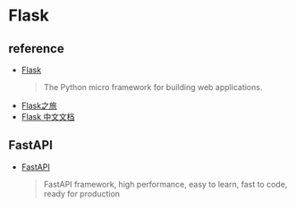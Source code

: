 # Flask

## reference

- [Flask](https://github.com/pallets/flask)
    > The Python micro framework for building web applications.
- [Flask之旅](https://github.com/spacewander/explore-flask-zh)
- [Flask 中文文档](https://github.com/dormouse/Flask_Docs_ZhCn)

## FastAPI

- [FastAPI](https://github.com/tiangolo/fastapi)
    > FastAPI framework, high performance, easy to learn, fast to code, ready for production